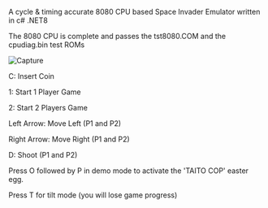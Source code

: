 A cycle & timing accurate 8080 CPU based Space Invader Emulator written in c# .NET8

The 8080 CPU is complete and passes the tst8080.COM and the cpudiag.bin test ROMs

![Capture](https://github.com/user-attachments/assets/1146f21e-4c40-4612-9f35-5a3050caed1b)

C:  Insert Coin

1:  Start 1 Player Game

2:  Start 2 Players Game

Left Arrow:  Move Left (P1 and P2)

Right Arrow:  Move Right (P1 and P2)

D:  Shoot (P1 and P2)

Press O followed by P in demo mode to activate the 'TAITO COP' easter egg.

Press T for tilt mode (you will lose game progress)
